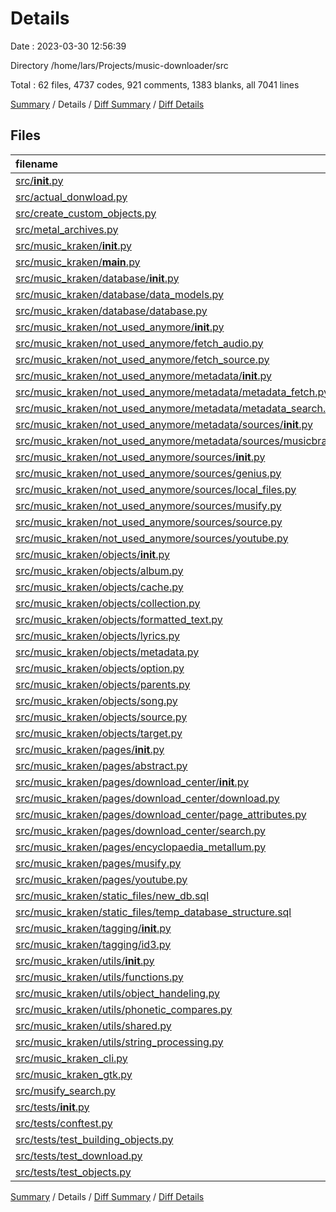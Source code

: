 # Details

Date : 2023-03-30 12:56:39

Directory /home/lars/Projects/music-downloader/src

Total : 62 files,  4737 codes, 921 comments, 1383 blanks, all 7041 lines

[Summary](results.md) / Details / [Diff Summary](diff.md) / [Diff Details](diff-details.md)

## Files
| filename | language | code | comment | blank | total |
| :--- | :--- | ---: | ---: | ---: | ---: |
| [src/__init__.py](/src/__init__.py) | Python | 0 | 0 | 1 | 1 |
| [src/actual_donwload.py](/src/actual_donwload.py) | Python | 21 | 0 | 12 | 33 |
| [src/create_custom_objects.py](/src/create_custom_objects.py) | Python | 58 | 0 | 6 | 64 |
| [src/metal_archives.py](/src/metal_archives.py) | Python | 30 | 0 | 12 | 42 |
| [src/music_kraken/__init__.py](/src/music_kraken/__init__.py) | Python | 48 | 7 | 19 | 74 |
| [src/music_kraken/__main__.py](/src/music_kraken/__main__.py) | Python | 3 | 0 | 3 | 6 |
| [src/music_kraken/database/__init__.py](/src/music_kraken/database/__init__.py) | Python | 0 | 0 | 1 | 1 |
| [src/music_kraken/database/data_models.py](/src/music_kraken/database/data_models.py) | Python | 122 | 24 | 52 | 198 |
| [src/music_kraken/database/database.py](/src/music_kraken/database/database.py) | Python | 104 | 47 | 38 | 189 |
| [src/music_kraken/not_used_anymore/__init__.py](/src/music_kraken/not_used_anymore/__init__.py) | Python | 0 | 0 | 3 | 3 |
| [src/music_kraken/not_used_anymore/fetch_audio.py](/src/music_kraken/not_used_anymore/fetch_audio.py) | Python | 75 | 12 | 20 | 107 |
| [src/music_kraken/not_used_anymore/fetch_source.py](/src/music_kraken/not_used_anymore/fetch_source.py) | Python | 54 | 1 | 16 | 71 |
| [src/music_kraken/not_used_anymore/metadata/__init__.py](/src/music_kraken/not_used_anymore/metadata/__init__.py) | Python | 6 | 0 | 2 | 8 |
| [src/music_kraken/not_used_anymore/metadata/metadata_fetch.py](/src/music_kraken/not_used_anymore/metadata/metadata_fetch.py) | Python | 257 | 24 | 65 | 346 |
| [src/music_kraken/not_used_anymore/metadata/metadata_search.py](/src/music_kraken/not_used_anymore/metadata/metadata_search.py) | Python | 253 | 40 | 72 | 365 |
| [src/music_kraken/not_used_anymore/metadata/sources/__init__.py](/src/music_kraken/not_used_anymore/metadata/sources/__init__.py) | Python | 3 | 0 | 2 | 5 |
| [src/music_kraken/not_used_anymore/metadata/sources/musicbrainz.py](/src/music_kraken/not_used_anymore/metadata/sources/musicbrainz.py) | Python | 42 | 6 | 12 | 60 |
| [src/music_kraken/not_used_anymore/sources/__init__.py](/src/music_kraken/not_used_anymore/sources/__init__.py) | Python | 0 | 0 | 1 | 1 |
| [src/music_kraken/not_used_anymore/sources/genius.py](/src/music_kraken/not_used_anymore/sources/genius.py) | Python | 115 | 16 | 42 | 173 |
| [src/music_kraken/not_used_anymore/sources/local_files.py](/src/music_kraken/not_used_anymore/sources/local_files.py) | Python | 40 | 0 | 18 | 58 |
| [src/music_kraken/not_used_anymore/sources/musify.py](/src/music_kraken/not_used_anymore/sources/musify.py) | Python | 136 | 9 | 37 | 182 |
| [src/music_kraken/not_used_anymore/sources/source.py](/src/music_kraken/not_used_anymore/sources/source.py) | Python | 11 | 5 | 8 | 24 |
| [src/music_kraken/not_used_anymore/sources/youtube.py](/src/music_kraken/not_used_anymore/sources/youtube.py) | Python | 71 | 4 | 24 | 99 |
| [src/music_kraken/objects/__init__.py](/src/music_kraken/objects/__init__.py) | Python | 28 | 0 | 8 | 36 |
| [src/music_kraken/objects/album.py](/src/music_kraken/objects/album.py) | Python | 16 | 6 | 5 | 27 |
| [src/music_kraken/objects/cache.py](/src/music_kraken/objects/cache.py) | Python | 37 | 56 | 18 | 111 |
| [src/music_kraken/objects/collection.py](/src/music_kraken/objects/collection.py) | Python | 84 | 30 | 37 | 151 |
| [src/music_kraken/objects/formatted_text.py](/src/music_kraken/objects/formatted_text.py) | Python | 50 | 10 | 19 | 79 |
| [src/music_kraken/objects/lyrics.py](/src/music_kraken/objects/lyrics.py) | Python | 25 | 0 | 7 | 32 |
| [src/music_kraken/objects/metadata.py](/src/music_kraken/objects/metadata.py) | Python | 259 | 62 | 60 | 381 |
| [src/music_kraken/objects/option.py](/src/music_kraken/objects/option.py) | Python | 23 | 0 | 11 | 34 |
| [src/music_kraken/objects/parents.py](/src/music_kraken/objects/parents.py) | Python | 66 | 31 | 31 | 128 |
| [src/music_kraken/objects/song.py](/src/music_kraken/objects/song.py) | Python | 445 | 83 | 95 | 623 |
| [src/music_kraken/objects/source.py](/src/music_kraken/objects/source.py) | Python | 120 | 17 | 41 | 178 |
| [src/music_kraken/objects/target.py](/src/music_kraken/objects/target.py) | Python | 29 | 7 | 9 | 45 |
| [src/music_kraken/pages/__init__.py](/src/music_kraken/pages/__init__.py) | Python | 6 | 0 | 5 | 11 |
| [src/music_kraken/pages/abstract.py](/src/music_kraken/pages/abstract.py) | Python | 203 | 32 | 61 | 296 |
| [src/music_kraken/pages/download_center/__init__.py](/src/music_kraken/pages/download_center/__init__.py) | Python | 4 | 0 | 2 | 6 |
| [src/music_kraken/pages/download_center/download.py](/src/music_kraken/pages/download_center/download.py) | Python | 33 | 0 | 12 | 45 |
| [src/music_kraken/pages/download_center/page_attributes.py](/src/music_kraken/pages/download_center/page_attributes.py) | Python | 24 | 1 | 9 | 34 |
| [src/music_kraken/pages/download_center/search.py](/src/music_kraken/pages/download_center/search.py) | Python | 136 | 8 | 54 | 198 |
| [src/music_kraken/pages/encyclopaedia_metallum.py](/src/music_kraken/pages/encyclopaedia_metallum.py) | Python | 455 | 86 | 116 | 657 |
| [src/music_kraken/pages/musify.py](/src/music_kraken/pages/musify.py) | Python | 509 | 248 | 137 | 894 |
| [src/music_kraken/pages/youtube.py](/src/music_kraken/pages/youtube.py) | Python | 25 | 16 | 6 | 47 |
| [src/music_kraken/static_files/new_db.sql](/src/music_kraken/static_files/new_db.sql) | SQLite | 72 | 0 | 10 | 82 |
| [src/music_kraken/static_files/temp_database_structure.sql](/src/music_kraken/static_files/temp_database_structure.sql) | SQLite | 135 | 0 | 10 | 145 |
| [src/music_kraken/tagging/__init__.py](/src/music_kraken/tagging/__init__.py) | Python | 8 | 0 | 2 | 10 |
| [src/music_kraken/tagging/id3.py](/src/music_kraken/tagging/id3.py) | Python | 51 | 4 | 20 | 75 |
| [src/music_kraken/utils/__init__.py](/src/music_kraken/utils/__init__.py) | Python | 1 | 1 | 1 | 3 |
| [src/music_kraken/utils/functions.py](/src/music_kraken/utils/functions.py) | Python | 3 | 0 | 1 | 4 |
| [src/music_kraken/utils/object_handeling.py](/src/music_kraken/utils/object_handeling.py) | Python | 19 | 0 | 6 | 25 |
| [src/music_kraken/utils/phonetic_compares.py](/src/music_kraken/utils/phonetic_compares.py) | Python | 39 | 2 | 17 | 58 |
| [src/music_kraken/utils/shared.py](/src/music_kraken/utils/shared.py) | Python | 62 | 3 | 10 | 75 |
| [src/music_kraken/utils/string_processing.py](/src/music_kraken/utils/string_processing.py) | Python | 2 | 5 | 2 | 9 |
| [src/music_kraken_cli.py](/src/music_kraken_cli.py) | Python | 3 | 0 | 3 | 6 |
| [src/music_kraken_gtk.py](/src/music_kraken_gtk.py) | Python | 3 | 0 | 2 | 5 |
| [src/musify_search.py](/src/musify_search.py) | Python | 26 | 0 | 11 | 37 |
| [src/tests/__init__.py](/src/tests/__init__.py) | Python | 0 | 0 | 1 | 1 |
| [src/tests/conftest.py](/src/tests/conftest.py) | Python | 3 | 1 | 2 | 6 |
| [src/tests/test_building_objects.py](/src/tests/test_building_objects.py) | Python | 81 | 1 | 13 | 95 |
| [src/tests/test_download.py](/src/tests/test_download.py) | Python | 30 | 1 | 12 | 43 |
| [src/tests/test_objects.py](/src/tests/test_objects.py) | Python | 173 | 15 | 51 | 239 |

[Summary](results.md) / Details / [Diff Summary](diff.md) / [Diff Details](diff-details.md)